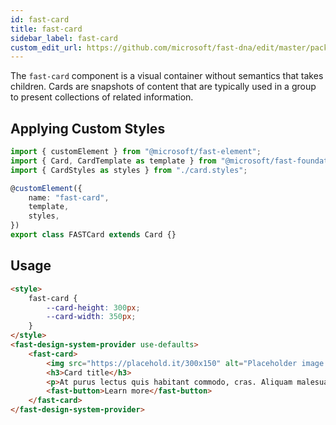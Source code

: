 ```yaml
---
id: fast-card
title: fast-card
sidebar_label: fast-card
custom_edit_url: https://github.com/microsoft/fast-dna/edit/master/packages/web-components/fast-foundation/src/card/README.md
---
```


The `fast-card` component is a visual container without semantics that takes children. Cards are snapshots of content that are typically used in a group to present collections of related information.

## Applying Custom Styles

```ts
import { customElement } from "@microsoft/fast-element";
import { Card, CardTemplate as template } from "@microsoft/fast-foundation";
import { CardStyles as styles } from "./card.styles";

@customElement({
    name: "fast-card",
    template,
    styles,
})
export class FASTCard extends Card {}
```

## Usage

```html live
<style>
    fast-card {
        --card-height: 300px;
        --card-width: 350px;
    }
</style>
<fast-design-system-provider use-defaults>
    <fast-card>
        <img src="https://placehold.it/300x150" alt="Placeholder image with watermark" />
        <h3>Card title</h3>
        <p>At purus lectus quis habitant commodo, cras. Aliquam malesuada velit a tortor. Felis orci tellus netus risus et ultricies augue aliquet.</p>
        <fast-button>Learn more</fast-button>
    </fast-card>
</fast-design-system-provider>
```